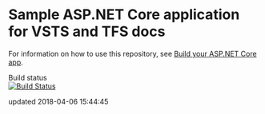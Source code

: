 # Sample ASP.NET Core application for VSTS and TFS docs

For information on how to use this repository, see [Build your ASP.NET Core app](https://docs.microsoft.com/en-us/vsts/build-release/apps/aspnet/build-aspnet-core).

Build status  
[![Build Status](https://ipaloheimo.visualstudio.com/_apis/public/build/definitions/8391b1fa-9434-4583-8e8b-00d2a710875d/2/badge)](https://ipaloheimo.visualstudio.com/MyFirstProject/Streamliner%20Team/_build/index?buildId=3)

updated 2018-04-06 15:44:45